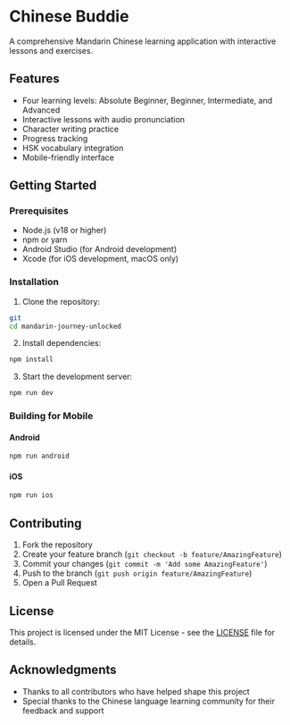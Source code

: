 # Chinese Buddie

A comprehensive Mandarin Chinese learning application with interactive lessons and exercises.

## Features

- Four learning levels: Absolute Beginner, Beginner, Intermediate, and Advanced
- Interactive lessons with audio pronunciation
- Character writing practice
- Progress tracking
- HSK vocabulary integration
- Mobile-friendly interface

## Getting Started

### Prerequisites

- Node.js (v18 or higher)
- npm or yarn
- Android Studio (for Android development)
- Xcode (for iOS development, macOS only)

### Installation

1. Clone the repository:
```bash
git 
cd mandarin-journey-unlocked
```

2. Install dependencies:
```bash
npm install
```

3. Start the development server:
```bash
npm run dev
```

### Building for Mobile

#### Android
```bash
npm run android
```

#### iOS
```bash
npm run ios
```

## Contributing

1. Fork the repository
2. Create your feature branch (`git checkout -b feature/AmazingFeature`)
3. Commit your changes (`git commit -m 'Add some AmazingFeature'`)
4. Push to the branch (`git push origin feature/AmazingFeature`)
5. Open a Pull Request

## License

This project is licensed under the MIT License - see the [LICENSE](LICENSE) file for details.

## Acknowledgments

- Thanks to all contributors who have helped shape this project
- Special thanks to the Chinese language learning community for their feedback and support
